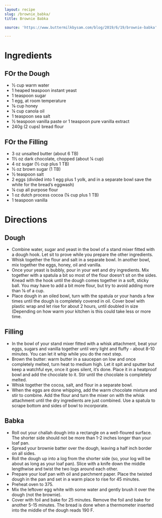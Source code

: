 ```yaml
---
layout: recipe
slug: /brownie_babka/
title: Brownie Babka

source: 'https://www.buttermilkbysam.com/blog/2019/6/19/brownie-babka'

---
```


# Ingredients

## FOr the Dough

- ½ cup warm water
- 1 heaped teaspoon instant yeast
- 1 teaspoon sugar
- 1 egg, at room temperature
- ⅛ cup honey
- ¼ cup canola oil
- 1 teaspoon sea salt
- ½ teaspoon vanilla paste or 1 teaspoon pure vanilla extract
- 240g (2 cups) bread flour

## FOr the Filling

- 3 oz unsalted butter (about 6 TB)
- 1½ oz dark chocolate, chopped (about ¼ cup)
- 4 oz sugar (½ cup plus 1 TB)
- ½ oz brown sugar (1 TB)
- ½ teaspoon salt
- 2 eggs (divided into 1 egg plus 1 yolk, and in a separate bowl save the white for the bread’s eggwash)
- ¼ cup all purpose flour
- 1 oz dutch process cocoa (¼ cup plus 1 TB)
- 1 teaspoon vanilla

# Directions

## Dough

- Combine water, sugar and yeast in the bowl of a stand mixer fitted with a dough hook. Let sit to prove while you prepare the other ingredients.
- Whisk together the flour and salt in a separate bowl. In another bowl, mix together the eggs, honey, oil and vanilla.
- Once your yeast is bubbly, pour in your wet and dry ingredients. Mix together with a spatula a bit so most of the flour doesn’t sit on the sides. Knead with the hook until the dough comes together in a soft, sticky ball. You may have to add a bit more flour, but try to avoid adding more than ⅛ of a cup.
- Place dough in an oiled bowl, turn with the spatula or your hands a few times until the dough is completely covered in oil. Cover bowl with plastic wrap and let rise for about 2 hours, until doubled in size (Depending on how warm your kitchen is this could take less or more time.

## Filling

- In the bowl of your stand mixer fitted with a whisk attachment, beat your eggs, sugars and vanilla together until very light and fluffy - about 8-10 minutes. You can let it whip while you do the next step.
- Brown the butter: warm butter in a saucepan on low and once completely melted, turn heat to medium high. Let it spit and sputter but keep a watchful eye, once it goes silent, it’s done. Place it in a heatproof bowl and add the chocolate to it. Stir until the chocolate is completely melted.
- Whisk together the cocoa, salt, and flour in a separate bowl.
- When the eggs are done whipping, add the warm chocolate mixture and stir to combine. Add the flour and turn the mixer on with the whisk attachment until the dry ingredients are just combined. Use a spatula to scrape bottom and sides of bowl to incorporate.

## Babka

- Roll out your challah dough into a rectangle on a well-floured surface. The shorter side should not be more than 1-2 inches longer than your loaf pan.
- Spread your brownie batter over the dough, leaving a half inch border on all sides.
- Roll the dough up into a log from the shorter side (so, your log will be about as long as your loaf pan). Slice with a knife down the middle lengthwise and twist the two logs around each other.
- Prepare your loaf pan with oil and parchment paper. Place the twisted dough in the pan and set in a warm place to rise for 45 minutes.
- Preheat oven to 375.
- Mix the leftover egg white with some water and gently brush it over the dough (not the brownie).
- Cover with foil and bake for 25 minutes. Remove the foil and bake for another 5-15 minutes. The bread is done when a thermometer inserted into the middle of the dough reads 190 F.